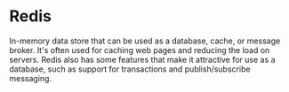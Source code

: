 # Redis
In-memory data store that can be used as a database, cache, or message broker. It's often used for caching web pages and reducing the load on servers. Redis also has some features that make it attractive for use as a database, such as support for transactions and publish/subscribe messaging.
